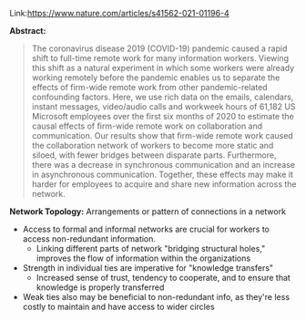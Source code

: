 Link:https://www.nature.com/articles/s41562-021-01196-4

**Abstract:**

>The coronavirus disease 2019 (COVID-19) pandemic caused a rapid shift to full-time remote work for many information workers. Viewing this shift as a natural experiment in which some workers were already working remotely before the pandemic enables us to separate the effects of firm-wide remote work from other pandemic-related confounding factors. Here, we use rich data on the emails, calendars, instant messages, video/audio calls and workweek hours of 61,182 US Microsoft employees over the first six months of 2020 to estimate the causal effects of firm-wide remote work on collaboration and communication. Our results show that firm-wide remote work caused the collaboration network of workers to become more static and siloed, with fewer bridges between disparate parts. Furthermore, there was a decrease in synchronous communication and an increase in asynchronous communication. Together, these effects may make it harder for employees to acquire and share new information across the network.

**Network Topology:** Arrangements or pattern of connections in a network

- Access to formal and informal networks are crucial for workers to access non-redundant information.
	-  Linking different parts of network "bridging structural holes," improves the flow of information within the organizations
- Strength in individual ties are imperative for "knowledge transfers"
	- Increased sense of trust, tendency to cooperate, and to ensure that knowledge is properly transferred
- Weak ties also may be beneficial to non-redundant info, as they're less costly to maintain and have access to wider circles
